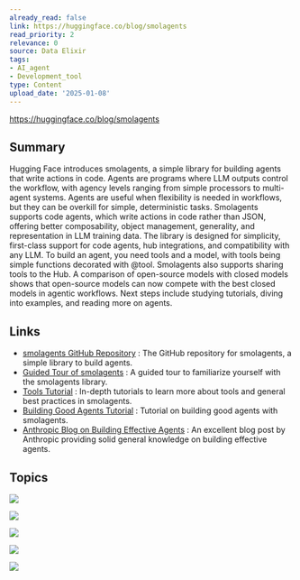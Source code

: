 ```yaml
---
already_read: false
link: https://huggingface.co/blog/smolagents
read_priority: 2
relevance: 0
source: Data Elixir
tags:
- AI_agent
- Development_tool
type: Content
upload_date: '2025-01-08'
---
```


https://huggingface.co/blog/smolagents
## Summary

Hugging Face introduces smolagents, a simple library for building agents that write actions in code. Agents are programs where LLM outputs control the workflow, with agency levels ranging from simple processors to multi-agent systems. Agents are useful when flexibility is needed in workflows, but they can be overkill for simple, deterministic tasks. Smolagents supports code agents, which write actions in code rather than JSON, offering better composability, object management, generality, and representation in LLM training data. The library is designed for simplicity, first-class support for code agents, hub integrations, and compatibility with any LLM. To build an agent, you need tools and a model, with tools being simple functions decorated with @tool. Smolagents also supports sharing tools to the Hub. A comparison of open-source models with closed models shows that open-source models can now compete with the best closed models in agentic workflows. Next steps include studying tutorials, diving into examples, and reading more on agents.
## Links

- [smolagents GitHub Repository](https://github.com/huggingface/smolagents) : The GitHub repository for smolagents, a simple library to build agents.
- [Guided Tour of smolagents](https://huggingface.co/docs/smolagents/guided_tour) : A guided tour to familiarize yourself with the smolagents library.
- [Tools Tutorial](https://huggingface.co/docs/smolagents/tutorials/tools) : In-depth tutorials to learn more about tools and general best practices in smolagents.
- [Building Good Agents Tutorial](https://huggingface.co/docs/smolagents/tutorials/building_good_agents) : Tutorial on building good agents with smolagents.
- [Anthropic Blog on Building Effective Agents](https://www.anthropic.com/research/building-effective-agents) : An excellent blog post by Anthropic providing solid general knowledge on building effective agents.

## Topics

![](topics/Library/smolagents)

![](topics/Concept/AI%20Agents)

![](topics/Concept/Code%20Agents)

![](topics/Concept/Multi%20step%20Agent)

![](topics/Concept/ToolCallingAgent)